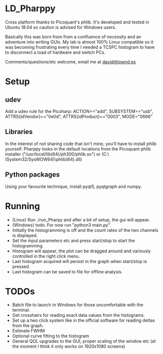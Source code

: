 # LD_Pharppy
Cross platform thanks to Picoquant's phlib. It's developed and tested in Ubuntu 18.04 so caution is advised for Windows users.

Basically this was born from from a confluence of necessity and an adventure into writing GUIs. My lab is almost 100% Linux compatible so it was becoming frustrating every time I needed a TCSPC histogram to have to disconnect a load of hardware and switch PCs. 

Comments/questions/etc welcome, email me at david@lownd.es

# Setup
## udev
Add a udev rule for the Picoharp: ACTION=="add", SUBSYSTEM=="usb", ATTRS{idVendor}=="0e0d", ATTRS{idProduct}=="0003", MODE="0666"
## Libraries
In the interest of not sharing code that isn't mine, you'll have to install phlib yourself. Pharppy looks in the default locations from the Picoquant phlib installer ("/usr/local/lib(64)/ph300/phlib.so") or (C:\\(System32/SysWOW64)\\phlib(64).dll)
## Python packages
Using your favourite technique, install pyqt5, pyqtgraph and numpy.

# Running
- (Linux) Run ./run_Pharpy and after a bit of setup, the gui will appear.
- (Windows) todo. For now run "python3 main.py".
- Initially the histogramming is off and the count rates of the two channels is displayed.
- Set the input parameters etc and press start/stop to start the histogramming
- Histogram will appear, the plot can be dragged around and variously controlled in the right click menu.
- Last histogram acquired will persist in the graph when start/stop is pressed.
- Last histogram can be saved to file for offline analysis.

# TODOs
- Batch file to launch in Windows for those uncomfortable with the terminal.
- Get crosshairs for reading exact data values from the histograms.
- Set up a two click system like in the official software for reading deltas from the graph.
- Estimate FWHM
- Optional curve fitting to the histogram
- General QOL upgrades to the GUI, proper scaling of the window etc (at the moment I think it only works on 1920x1080 screens)
